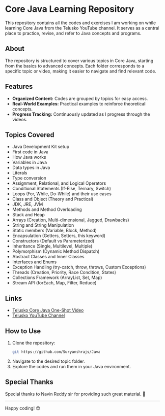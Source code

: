 # Core Java Learning Repository

This repository contains all the codes and exercises I am working on while learning Core Java from the Telusko YouTube channel. It serves as a central place to practice, revise, and refer to Java concepts and programs.

## About
The repository is structured to cover various topics in Core Java, starting from the basics to advanced concepts. Each folder corresponds to a specific topic or video, making it easier to navigate and find relevant code.

## Features
- **Organized Content:** Codes are grouped by topics for easy access.
- **Real-World Examples:** Practical examples to reinforce theoretical concepts.
- **Progress Tracking:** Continuously updated as I progress through the videos.

## Topics Covered
- Java Development Kit setup
- First code in Java
- How Java works
- Variables in Java
- Data types in Java
- Literals
- Type conversion
- Assignment, Relational, and Logical Operators
- Conditional Statements (If-Else, Ternary, Switch)
- Loops (For, While, Do-While) and their use cases
- Class and Object (Theory and Practical)
- JDK, JRE, JVM
- Methods and Method Overloading
- Stack and Heap
- Arrays (Creation, Multi-dimensional, Jagged, Drawbacks)
- String and String Manipulation
- Static members (Variable, Block, Method)
- Encapsulation (Getters, Setters, this keyword)
- Constructors (Default vs Parameterized)
- Inheritance (Single, Multilevel, Multiple)
- Polymorphism (Dynamic Method Dispatch)
- Abstract Classes and Inner Classes
- Interfaces and Enums
- Exception Handling (try-catch, throw, throws, Custom Exceptions)
- Threads (Creation, Priority, Race Condition, States)
- Collections Framework (ArrayList, Set, Map)
- Stream API (forEach, Map, Filter, Reduce)

## Links
- [Telusko Core Java One-Shot Video](https://www.youtube.com/watch?v=BGTx91t8q50)
- [Telusko YouTube Channel](https://www.youtube.com/@Telusko)

## How to Use
1. Clone the repository:
   ```bash
   git https://github.com/Suryanshrajs/Java
   ```
2. Navigate to the desired topic folder.
3. Explore the codes and run them in your Java environment.



## Special Thanks
Special thanks to Navin Reddy sir for providing such great material. 🙏


---

Happy coding! 😊
